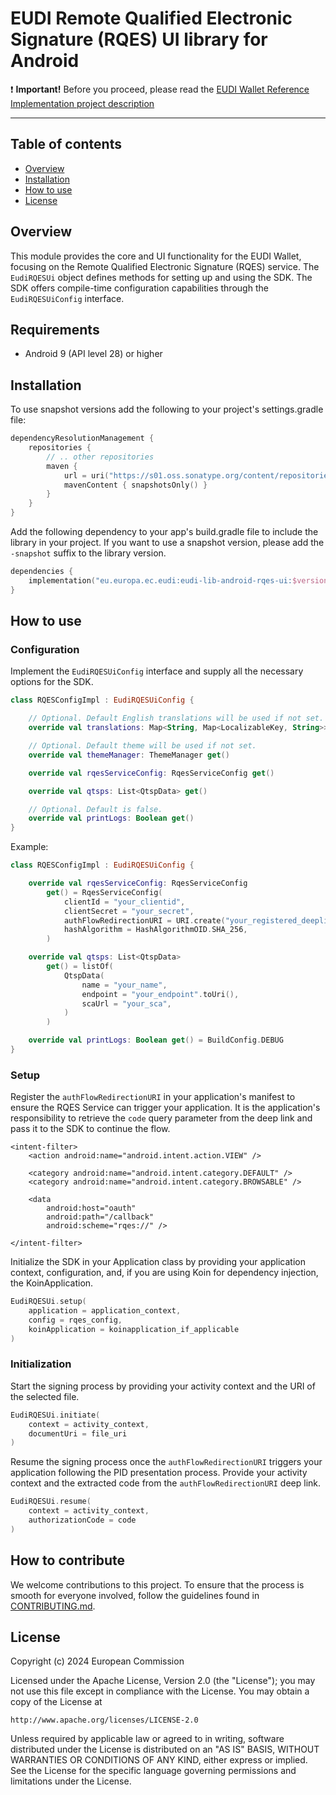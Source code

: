 # EUDI Remote Qualified Electronic Signature (RQES) UI library for Android

:heavy_exclamation_mark: **Important!** Before you proceed, please read
the [EUDI Wallet Reference Implementation project description](https://github.com/eu-digital-identity-wallet/.github/blob/main/profile/reference-implementation.md)

----

## Table of contents

* [Overview](#overview)
* [Installation](#installation)
* [How to use](#how-to-use)
* [License](#license)

## Overview

This module provides the core and UI functionality for the EUDI Wallet, focusing on the Remote Qualified Electronic Signature (RQES) service. 
The `EudiRQESUi` object defines methods for setting up and using the SDK. The SDK offers compile-time configuration capabilities through the `EudiRQESUiConfig` interface.

## Requirements

- Android 9 (API level 28) or higher

## Installation

To use snapshot versions add the following to your project's settings.gradle file:

```kotlin
dependencyResolutionManagement {
    repositories {
        // .. other repositories
        maven {
            url = uri("https://s01.oss.sonatype.org/content/repositories/snapshots/")
            mavenContent { snapshotsOnly() }
        }
    }
}
```

Add the following dependency to your app's build.gradle file to include the library in your project. 
If you want to use a snapshot version, please add the `-snapshot` suffix to the library version.

```kotlin
dependencies {
    implementation("eu.europa.ec.eudi:eudi-lib-android-rqes-ui:$version")
}
```

## How to use

### Configuration

Implement the `EudiRQESUiConfig` interface and supply all the necessary options for the SDK.

```kotlin
class RQESConfigImpl : EudiRQESUiConfig {

    // Optional. Default English translations will be used if not set.
    override val translations: Map<String, Map<LocalizableKey, String>> get()

    // Optional. Default theme will be used if not set.
    override val themeManager: ThemeManager get()

    override val rqesServiceConfig: RqesServiceConfig get()

    override val qtsps: List<QtspData> get()

    // Optional. Default is false.
    override val printLogs: Boolean get()
}
```

Example:

```kotlin
class RQESConfigImpl : EudiRQESUiConfig {

    override val rqesServiceConfig: RqesServiceConfig
        get() = RqesServiceConfig(
            clientId = "your_clientid",
            clientSecret = "your_secret",
            authFlowRedirectionURI = URI.create("your_registered_deeplink"),
            hashAlgorithm = HashAlgorithmOID.SHA_256,
        )

    override val qtsps: List<QtspData>
        get() = listOf(
            QtspData(
                name = "your_name",
                endpoint = "your_endpoint".toUri(),
                scaUrl = "your_sca",
            )
        )

    override val printLogs: Boolean get() = BuildConfig.DEBUG
}
```

### Setup

Register the `authFlowRedirectionURI` in your application's manifest to ensure the RQES Service can trigger your application.
It is the application's responsibility to retrieve the `code` query parameter from the deep link and pass it to the SDK to continue the flow.

```
<intent-filter>
    <action android:name="android.intent.action.VIEW" />

    <category android:name="android.intent.category.DEFAULT" />
    <category android:name="android.intent.category.BROWSABLE" />

    <data
        android:host="oauth"
        android:path="/callback"
        android:scheme="rqes://" />

</intent-filter>
```

Initialize the SDK in your Application class by providing your application context, configuration, and, if you are using Koin for dependency injection, the KoinApplication.

```kotlin
EudiRQESUi.setup(
    application = application_context,
    config = rqes_config,
    koinApplication = koinapplication_if_applicable
)
```

### Initialization

Start the signing process by providing your activity context and the URI of the selected file.

```kotlin
EudiRQESUi.initiate(
    context = activity_context,
    documentUri = file_uri
)
```

Resume the signing process once the `authFlowRedirectionURI` triggers your application following the PID presentation process. 
Provide your activity context and the extracted code from the `authFlowRedirectionURI` deep link.

```kotlin
EudiRQESUi.resume(
    context = activity_context,
    authorizationCode = code
)
```

## How to contribute

We welcome contributions to this project. To ensure that the process is smooth for everyone
involved, follow the guidelines found in [CONTRIBUTING.md](CONTRIBUTING.md).

## License

Copyright (c) 2024 European Commission

Licensed under the Apache License, Version 2.0 (the "License");
you may not use this file except in compliance with the License.
You may obtain a copy of the License at

    http://www.apache.org/licenses/LICENSE-2.0

Unless required by applicable law or agreed to in writing, software
distributed under the License is distributed on an "AS IS" BASIS,
WITHOUT WARRANTIES OR CONDITIONS OF ANY KIND, either express or implied.
See the License for the specific language governing permissions and
limitations under the License.
